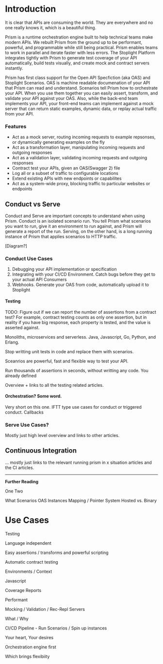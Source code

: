 # Introduction

It is clear that APIs are consuming the world. They are everywhere and no one really knows it, which is a beautiful thing.

Prism is a runtime orchestration engine built to help technical teams make modern APIs. We rebuilt Prism from the ground up to be performant, powerful, and programmable while still being practical. Prism enables teams to work in parallel and iterate faster with less errors. The Stoplight Platform integrates tightly with Prism to generate test coverage of your API automatically, build tests visually, and create mock and contract servers instantly.

Prism has first class support for the Open API Specfiction (aka OAS) and Stoplight Scenarios. OAS is machine readable documenation of your API that Prism can read and understand. Scenarios tell Prism how to orchestrate your API. When you use them together you can easily assert, transform, and validate your API against your OAS. Also, while the back-end team implements your API, your front-end teams can implement against a mock server that can return static examples, dynamic data, or replay actual traffic from your API.

### Features

* Act as a mock server, routing incoming requests to example repsonses, or dynamically generating examples on the fly
* Act as a transformation layer, manipulating incoming requests and outgoing responses
* Act as a validation layer, validating incoming requests and outgoing responses
* Contract test your APIs, given an OAS(Swagger 2) file
* Log all or a subset of traffic to configurable locations
* Extend existing APIs with new endpoints or capabilites
* Act as a system-wide proxy, blocking traffic to particular websites or endpoints

## Conduct vs Serve

Conduct and Serve are important concepts to understand when using Prism. Conduct is an isolated scenario run. You tell Prism what scenarios you want to run, give it an environment to run against, and Prism will generate a report of the run. Serving, on the other hand, is a long running instance of Prism that applies scenarios to HTTP traffic.

[Diagram?]

### Conduct Use Cases

1.  Debugging your API implementation or specification
2.  Integrating with your CI/CD Environment. Catch bugs before they get to your actual API Consumers
3.  Webhooks. Generate your OAS from code, automatically upload it to Stoplight

#### Testing

TODO: Figure out if we can report the number of assertions from a contract test? For example, contract testing counts as only one assertion, but in reality if you have big response, each property is tested, and the value is asserted against.

Monoliths, microservices and serverless. Java, Javascript, Go, Python, and Erlang.

Stop writting unit tests in code and replace them with scenarios.

Sceanrios are powerful, fast and flexible way to test your API.

Run thousands of assertions in seconds, without writting any code. You already defined

Overview + links to all the testing related articles.

#### Orchestration? Some word.

Very short on this one. IFTT type use cases for conduct or triggered conduct. Callbacks

### Serve Use Cases?

Mostly just high level overview and links to other articles.

## Continuous Integration

… mostly just links to the relevant running prism in x situation articles and the CI articles.

---

**Further Reading**

One
Two

What
Scenarios
OAS
Instances
Mapping / Pointer System
Hosted vs. Binary

# Use Cases

Testing

Language independent

Easy assertions / transforms and powerful scripting

Automatic contract testing

Environments / Context

Javascript

Coverage Reports

Performant

Mocking / Validation / Rec-Repl Servers

What / Why

CI/CD Pipeline - Run Scenarios / Spin up instances

Your heart, Your desires

Orchestration engine first

Which brings flexibiity
